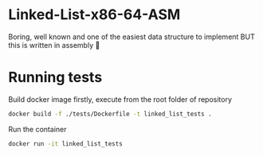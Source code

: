 # Linked-List-x86-64-ASM
Boring, well known and one of the easiest data structure to implement BUT this is written in assembly 🤪

# Running tests
Build docker image firstly, execute from the root folder of repository
```bash
docker build -f ./tests/Dockerfile -t linked_list_tests .
```

Run the container
```bash
docker run -it linked_list_tests
```